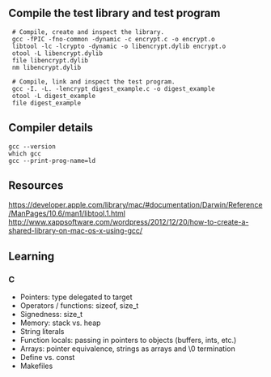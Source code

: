 ## Compile the test library and test program

     # Compile, create and inspect the library.
     gcc -fPIC -fno-common -dynamic -c encrypt.c -o encrypt.o
     libtool -lc -lcrypto -dynamic -o libencrypt.dylib encrypt.o
     otool -L libencrypt.dylib
     file libencrypt.dylib
     nm libencrypt.dylib

     # Compile, link and inspect the test program.
     gcc -I. -L. -lencrypt digest_example.c -o digest_example
     otool -L digest_example
     file digest_example

## Compiler details

    gcc --version
    which gcc
    gcc --print-prog-name=ld


## Resources

https://developer.apple.com/library/mac/#documentation/Darwin/Reference/ManPages/10.6/man1/libtool.1.html
http://www.xappsoftware.com/wordpress/2012/12/20/how-to-create-a-shared-library-on-mac-os-x-using-gcc/

## Learning

### C

* Pointers: type delegated to target
* Operators / functions: sizeof, size_t
* Signedness: size_t
* Memory: stack vs. heap
* String literals
* Function locals: passing in pointers to objects (buffers, ints, etc.)
* Arrays: pointer equivalence, strings as arrays and \0 termination
* Define vs. const
* Makefiles
